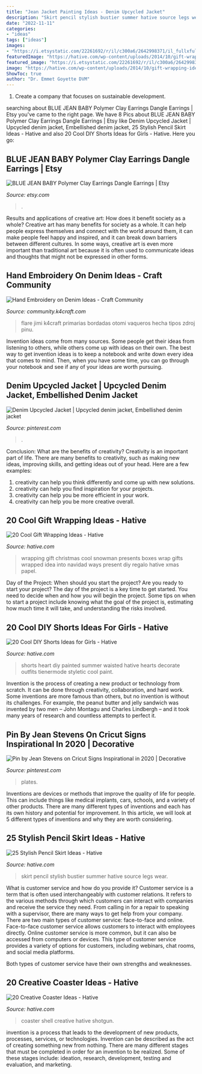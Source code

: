 ```yaml
---
title: "Jean Jacket Painting Ideas - Denim Upcycled Jacket"
description: "Skirt pencil stylish bustier summer hative source legs wear"
date: "2022-11-11"
categories:
- "ideas"
tags: ["ideas"]
images:
- "https://i.etsystatic.com/22261692/r/il/c300a6/2642998371/il_fullxfull.2642998371_b2on.jpg"
featuredImage: "https://hative.com/wp-content/uploads/2014/10/gift-wrapping-ideas/7-cool-gift-wrapping-ideas.jpg"
featured_image: "https://i.etsystatic.com/22261692/r/il/c300a6/2642998371/il_fullxfull.2642998371_b2on.jpg"
image: "https://hative.com/wp-content/uploads/2014/10/gift-wrapping-ideas/7-cool-gift-wrapping-ideas.jpg"
ShowToc: true
author: "Dr. Emmet Goyette DVM"
---
```



1. Create a company that focuses on sustainable development.

	

		
searching about BLUE JEAN BABY Polymer Clay Earrings Dangle Earrings | Etsy you've came to the right page. We have 8 Pics about BLUE JEAN BABY Polymer Clay Earrings Dangle Earrings | Etsy like Denim Upcycled Jacket | Upcycled denim jacket, Embellished denim jacket, 25 Stylish Pencil Skirt Ideas - Hative and also 20 Cool DIY Shorts Ideas for Girls - Hative. Here you go:
		
    
## BLUE JEAN BABY Polymer Clay Earrings Dangle Earrings | Etsy

<img loading=lazy src="https://i.etsystatic.com/22261692/r/il/c300a6/2642998371/il_fullxfull.2642998371_b2on.jpg" onerror="this.onerror=null;this.src='https://tse1.mm.bing.net/th?id=OIP.LJ40EYbsHmQO1P2MSG6ENgHaJ4&amp;pid=15.1';" alt="BLUE JEAN BABY Polymer Clay Earrings Dangle Earrings | Etsy">

_Source: etsy.com_

>. 

	

Results and applications of creative art: How does it benefit society as a whole?
Creative art has many benefits for society as a whole. It can help people express themselves and connect with the world around them, it can make people feel happy and inspired, and it can break down barriers between different cultures. In some ways, creative art is even more important than traditional art because it is often used to communicate ideas and thoughts that might not be expressed in other forms.

    
## Hand Embroidery On Denim Ideas - Craft Community

<img loading=lazy src="https://community.k4craft.com/wp-content/uploads/2017/07/old-jeans-10.jpg" onerror="this.onerror=null;this.src='https://tse3.mm.bing.net/th?id=OIP.DHEx0byUe3SsS5w9VAI58QHaOk&amp;pid=15.1';" alt="Hand Embroidery on Denim Ideas - Craft Community">

_Source: community.k4craft.com_

>flare jimi k4craft primarias bordadas otomi vaqueros hecha tipos zdroj pinu. 

	

Invention ideas come from many sources. Some people get their ideas from listening to others, while others come up with ideas on their own. The best way to get invention ideas is to keep a notebook and write down every idea that comes to mind. Then, when you have some time, you can go through your notebook and see if any of your ideas are worth pursuing.

    
## Denim Upcycled Jacket | Upcycled Denim Jacket, Embellished Denim Jacket

<img loading=lazy src="https://i.pinimg.com/736x/ad/55/0f/ad550f5b7410950a85313845e4ea19cf.jpg" onerror="this.onerror=null;this.src='https://tse3.mm.bing.net/th?id=OIP.HZ2hYClTgaX_xU2gOWlMKQHaJ3&amp;pid=15.1';" alt="Denim Upcycled Jacket | Upcycled denim jacket, Embellished denim jacket">

_Source: pinterest.com_

>. 

	

Conclusion: What are the benefits of creativity?
Creativity is an important part of life. There are many benefits to creativity, such as making new ideas, improving skills, and getting ideas out of your head. Here are a few examples: 
1. creativity can help you think differently and come up with new solutions.
2. creativity can help you find inspiration for your projects.
3. creativity can help you be more efficient in your work.
4. creativity can help you be more creative overall.

    
## 20 Cool Gift Wrapping Ideas - Hative

<img loading=lazy src="https://hative.com/wp-content/uploads/2014/10/gift-wrapping-ideas/7-cool-gift-wrapping-ideas.jpg" onerror="this.onerror=null;this.src='https://tse2.mm.bing.net/th?id=OIP.FCGR5qcVwaA-UGUQzGBzGgHaM2&amp;pid=15.1';" alt="20 Cool Gift Wrapping Ideas - Hative">

_Source: hative.com_

>wrapping gift christmas cool snowman presents boxes wrap gifts wrapped idea into navidad ways present diy regalo hative xmas papel. 

	

Day of the Project: When should you start the project?
Are you ready to start your project? The day of the project is a key time to get started. You need to decide when and how you will begin the project. Some tips on when to start a project include knowing what the goal of the project is, estimating how much time it will take, and understanding the risks involved.

    
## 20 Cool DIY Shorts Ideas For Girls - Hative

<img loading=lazy src="https://hative.com/wp-content/uploads/2015/01/diy-shorts-ideas/7-heart-shorts.jpg" onerror="this.onerror=null;this.src='https://tse4.mm.bing.net/th?id=OIP.l69slP7riSSB412xNWRFnAHaHa&amp;pid=15.1';" alt="20 Cool DIY Shorts Ideas for Girls - Hative">

_Source: hative.com_

>shorts heart diy painted summer waisted hative hearts decorate outfits tienermode styletic cool paint. 

	

Invention is the process of creating a new product or technology from scratch. It can be done through creativity, collaboration, and hard work. Some inventions are more famous than others, but no invention is without its challenges. For example, the peanut butter and jelly sandwich was invented by two men – John Montagu and Charles Lindbergh – and it took many years of research and countless attempts to perfect it.

    
## Pin By Jean Stevens On Cricut Signs Inspirational In 2020 | Decorative

<img loading=lazy src="https://i.pinimg.com/736x/ab/99/89/ab9989a6158dc92de910de74cada8a4a.jpg" onerror="this.onerror=null;this.src='https://tse4.mm.bing.net/th?id=OIP.Mio65pMfv0YqEs36fd6a-wHaJ4&amp;pid=15.1';" alt="Pin by Jean Stevens on Cricut Signs Inspirational in 2020 | Decorative">

_Source: pinterest.com_

>plates. 

	

Inventions are devices or methods that improve the quality of life for people. This can include things like medical implants, cars, schools, and a variety of other products. There are many different types of inventions and each has its own history and potential for improvement. In this article, we will look at 5 different types of inventions and why they are worth considering.

    
## 25 Stylish Pencil Skirt Ideas - Hative

<img loading=lazy src="https://hative.com/wp-content/uploads/2015/02/pencil-skirt-ideas/14-stylish-pencil-skirt-ideas.jpg" onerror="this.onerror=null;this.src='https://tse4.mm.bing.net/th?id=OIP.eP8UOcTpKlAWNWP3MqpEUwHaLD&amp;pid=15.1';" alt="25 Stylish Pencil Skirt Ideas - Hative">

_Source: hative.com_

>skirt pencil stylish bustier summer hative source legs wear. 

	

What is customer service and how do you provide it?
Customer service is a term that is often used interchangeably with customer relations. It refers to the various methods through which customers can interact with companies and receive the service they need. From calling in for a repair to speaking with a supervisor, there are many ways to get help from your company.
There are two main types of customer service: face-to-face and online. Face-to-face customer service allows customers to interact with employees directly. Online customer service is more common, but it can also be accessed from computers or devices. This type of customer service provides a variety of options for customers, including webinars, chat rooms, and social media platforms.

Both types of customer service have their own strengths and weaknesses.

    
## 20 Creative Coaster Ideas - Hative

<img loading=lazy src="https://hative.com/wp-content/uploads/2014/11/coaster-ideas/16-shotgun-shell-coaster.jpg" onerror="this.onerror=null;this.src='https://tse3.mm.bing.net/th?id=OIP.FXqYo4buRm3P89qIHQpS_AHaHa&amp;pid=15.1';" alt="20 Creative Coaster Ideas - Hative">

_Source: hative.com_

>coaster shell creative hative shotgun. 

	

invention is a process that leads to the development of new products, processes, services, or technologies. Invention can be described as the act of creating something new from nothing. There are many different stages that must be completed in order for an invention to be realized. Some of these stages include: ideation, research, development, testing and evaluation, and marketing.

